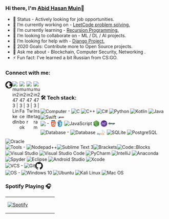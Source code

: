 ### Hi there, I'm [Abid Hasan Muin](https://muin2473.github.io/)👋
- 💼 Status - Actively looking for job opportunities.
- 🔭 I’m currently working on - [LeetCode problem solving.](https://leetcode.com/problemset/all/)
- 🌱 I’m currently learning - [Recursion Programming.](https://g.co/kgs/YUhr8c)
- 👯 I’m looking to collaborate on - ML / DL / AI projects.
- 🤔 I’m looking for help with - [Django Project.](https://www.djangoproject.com/)
- 🎯 2020 Goals: Contribute more to Open Source projects.
- 💬 Ask me about - Blockchain, Computer Security, Networking .
- ⚡ Fun fact: I've learned a bit Russian from CS:GO.

### Connect with me:
[<img align="left" alt="muin2473 | Github portfolio" width="22px" src="https://raw.githubusercontent.com/iconic/open-iconic/master/svg/globe.svg"/>][website]
[<img align="left" alt="muin2473 | LinkedIn" width="22px" src="https://cdn.jsdelivr.net/npm/simple-icons@latest/icons/linkedin.svg" />][linkedin]
[<img align="left" alt="muin2473 | Facebook" width="22px" src="https://cdn.jsdelivr.net/npm/simple-icons@latest/icons/facebook.svg"/>][facebook]
[<img align="left" alt="muin2473 | Twitter" width="22px" src="https://cdn.jsdelivr.net/npm/simple-icons@latest/icons/twitter.svg" />][twitter]
[<img align="left" alt="muin2473 | Instagram" width="22px" src="https://cdn.jsdelivr.net/npm/simple-icons@latest/icons/instagram.svg"/>][instagram]

[website]: https://muin2473.github.io
[linkedin]: https://linkedin.com/in/muin2473
[facebook]: https://www.facebook.com/muin2473
[twitter]: https://twitter.com/muin2473
[instagram]: https://www.instagram.com/muin2473

<br>

### 🛠 Tech stack:
<img align="center" alt="Computer" width="24px" src="https://img.icons8.com/nolan/64/programming.png"> - <img align="center" alt="C" width="20px" src="https://cdn.jsdelivr.net/npm/programming-languages-logos/src/c/c.png"> <img align="center" alt="C++" width="20px" src="https://cdn.jsdelivr.net/npm/programming-languages-logos/src/cpp/cpp.png"> <img align="center" alt="C#" width="20px" src="https://cdn.jsdelivr.net/npm/programming-languages-logos/src/csharp/csharp.png"> <img align="center" alt="Python" width="20px" src="https://cdn.jsdelivr.net/npm/programming-languages-logos/src/python/python.png"> <img align="center" alt="Kotlin" width="20px" src="https://cdn.jsdelivr.net/npm/programming-languages-logos/src/kotlin/kotlin.png"> <img align="center" alt="Java" width="20px" src="https://cdn.jsdelivr.net/npm/programming-languages-logos/src/java/java.png"> <img align="center" alt="Swift" width="20px" src="https://cdn.jsdelivr.net/npm/programming-languages-logos/src/swift/swift.png"> <img align="center" alt="Bash" width="20px" src="https://raw.githubusercontent.com/github/explore/80688e429a7d4ef2fca1e82350fe8e3517d3494d/topics/bash/bash.png">
<br>
<img align="center" width="24px" src="https://img.icons8.com/color/48/000000/domain--v1.png"> - <img align="center" alt="HTML5" width="20px" src="https://raw.githubusercontent.com/github/explore/80688e429a7d4ef2fca1e82350fe8e3517d3494d/topics/html/html.png"><img align="center" alt="CSS3" width="20px" src="https://raw.githubusercontent.com/github/explore/80688e429a7d4ef2fca1e82350fe8e3517d3494d/topics/css/css.png"> <img align="center" alt="JavaScript" width="20px" src="https://cdn.jsdelivr.net/npm/programming-languages-logos/src/javascript/javascript.png"> <img align="center" alt="Node.js" width="20px" src="https://raw.githubusercontent.com/github/explore/80688e429a7d4ef2fca1e82350fe8e3517d3494d/topics/nodejs/nodejs.png"> <img align="center" alt=".NET" width="20px" src="https://raw.githubusercontent.com/github/explore/93d8a67084f94b2a444e510199a6e7622e5b09a3/topics/dotnet/dotnet.png"> <img align="center" alt="Django" width="20px" src="https://raw.githubusercontent.com/github/explore/80688e429a7d4ef2fca1e82350fe8e3517d3494d/topics/django/django.png">
<br>
<img align="center" alt="Database" width="22px" src="https://img.icons8.com/fluent/48/000000/database.png"> - <img align="center" alt="Database" width="24px" src="https://user-images.githubusercontent.com/21988951/96863337-8dad8880-1488-11eb-9600-b9e9ec99b2ba.png"><img align="center" alt="MySQL" width="35px" src="https://raw.githubusercontent.com/github/explore/80688e429a7d4ef2fca1e82350fe8e3517d3494d/topics/mysql/mysql.png"><img align="center" alt="SQLite" width="35px" src="https://www.sqlite.org/images/sqlite370_banner.gif"> <img align="center" alt="PostgreSQL" width="14px" src="https://www.postgresql.org/media/img/about/press/elephant.png">
<img align="center" alt="Oracle" width="20px" src="https://img.icons8.com/color/48/000000/oracle-logo.png">
<br>
<img align="center" alt="Tools" width="21px" src="https://img.icons8.com/doodle/48/000000/maintenance.png"> - <img align="center" alt="Nodepad++" width="28px" src="https://img.icons8.com/color/48/000000/notepad-plus-plus.png"><img align="center" alt="Sublime Text 3" width="32px" src="https://img.favpng.com/13/18/8/text-symbol-orange-png-favpng-2j8EiqFHdGmefkvztEngvcx1f.jpg"><img align="center" alt="Brackets" width="36px" src="https://img.favpng.com/19/15/20/blue-square-symbol-trademark-png-favpng-Ha3HP1rGQAdVyUvnAHZ7sxNuQ.jpg"><img align="center" alt="Code::Blocks" width="30px" src="https://img.favpng.com/19/25/14/code-blocks-integrated-development-environment-c-computer-programming-installation-png-favpng-WfAhrhKnN5qFPVSr8ceEjBf67.jpg"><img align="center" alt="Visual Studio" width="25px" src="https://img.icons8.com/color/48/000000/visual-studio.png"> <img align="center" alt="Visual Studio Code" width="25px" src="https://img.icons8.com/fluent/48/000000/visual-studio-code-2019.png"> <img align="center" alt="PyCharm" width="25px" src="https://img.icons8.com/color/48/000000/pycharm.png"> <img align="center" alt="IntelliJ" width="25px" src="https://img.icons8.com/color/48/000000/intellij-idea.png"> <img align="center" alt="Anaconda" width="22px" src="https://user-images.githubusercontent.com/21988951/96889398-5fd83c00-14a8-11eb-8449-0ec275e2eed2.png">
<img align="center" alt="Spyder" width="30px" src="https://user-images.githubusercontent.com/21988951/96890197-3d92ee00-14a9-11eb-8db0-43fb7a410435.png"> <img align="center" alt="Eclipse" width="22px" src="https://user-images.githubusercontent.com/21988951/96878072-3b766280-149c-11eb-9ffd-36506967879f.png"> <img align="center" alt="Android Studio" width="22px" src="https://user-images.githubusercontent.com/21988951/96877449-77f58e80-149b-11eb-9072-9566ac8f6018.png"> <img align="center" alt="Xcode" width="28px" src="https://img.icons8.com/color/48/000000/xcode.png">
<br>
<img align="center" alt="VCS" height="18px" width="21px" src="https://opencontext.org/static/oc/images/about/pull-request-noun-368568.png"> - <img align="center" alt="Git" width="28px" src="https://img.icons8.com/color/48/000000/git.png"><img align="center" alt="GitHub" width="24px" src="https://raw.githubusercontent.com/github/explore/78df643247d429f6cc873026c0622819ad797942/topics/github/github.png">
<br>
<img align="center" alt="OS" width="25px" src="https://img.icons8.com/color/48/000000/operating-system--v1.png"> - <img align="center" alt="Windows 10" width="25px" src="https://img.icons8.com/fluent/48/000000/windows-10.png"> <img align="center" alt="Ubuntu" width="25px" src="https://img.icons8.com/color/48/000000/ubuntu.png"> <img align="center" alt="Kali Linux" width="25px" src="https://img.icons8.com/color/48/000000/kali-linux.png"> <img align="center" alt="Mac OS" width="25px" src="https://img.icons8.com/color/48/000000/mac-os-logo.png">


### Spotify Playing 🎧
<table width="100%">
    <tr>
  <td width="50%">
    
[![Spotify](https://spotify-for-github-profile.muin2473.vercel.app/api/spotify)](https://open.spotify.com/user/uma6xwiukzrvdcuhmfokxhpl6)

  </td>
</table>
